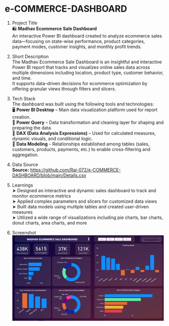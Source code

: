 # e-COMMERCE-DASHBOARD

1. Project Title  
🛍 **Madhav Ecommerce Sale Dashboard**  
An interactive Power BI dashboard created to analyze ecommerce sales data—focusing on state-wise performance, product categories, payment modes, customer insights, and monthly profit trends.

2. Short Description  
The Madhav Ecommerce Sale Dashboard is an insightful and interactive Power BI report that tracks and visualizes online sales data across multiple dimensions including location, product type, customer behavior, and time.  
It supports data-driven decisions for ecommerce optimization by offering granular views through filters and slicers.

3. Tech Stack  
The dashboard was built using the following tools and technologies:  
🖥 **Power BI Desktop** – Main data visualization platform used for report creation.  
🔄 **Power Query** – Data transformation and cleaning layer for shaping and preparing the data.  
🧮 **DAX (Data Analysis Expressions)** – Used for calculated measures, dynamic visuals, and conditional logic.  
🔗 **Data Modeling** – Relationships established among tables (sales, customers, products, payments, etc.) to enable cross-filtering and aggregation.

4. Data Source  
**Source:**
https://github.com/Raj-072/e-COMMERCE-DASHBOARD/blob/main/Details.csv
 

6. Learnings  
➤ Designed an interactive and dynamic sales dashboard to track and monitor ecommerce metrics  
➤ Applied complex parameters and slicers for customized data views  
➤ Built data models using multiple tables and created user-driven measures  
➤ Utilized a wide range of visualizations including pie charts, bar charts, donut charts, area charts, and more

7. Screenshot  
![Dashboard Snapshot](https://github.com/Raj-072/e-COMMERCE-DASHBOARD/blob/main/Snapshot%20of%20the%20Dashboard.png)
